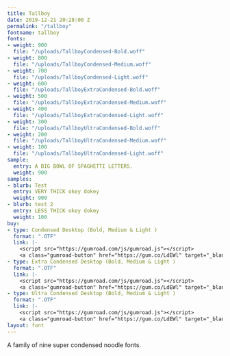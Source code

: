```yaml
---
title: Tallboy
date: 2019-12-21 20:28:00 Z
permalink: "/tallboy"
fontname: tallboy
fonts:
- weight: 900
  file: "/uploads/TallboyCondensed-Bold.woff"
- weight: 800
  file: "/uploads/TallboyCondensed-Medium.woff"
- weight: 700
  file: "/uploads/TallboyCondensed-Light.woff"
- weight: 600
  file: "/uploads/TallboyExtraCondensed-Bold.woff"
- weight: 500
  file: "/uploads/TallboyExtraCondensed-Medium.woff"
- weight: 400
  file: "/uploads/TallboyExtraCondensed-Light.woff"
- weight: 300
  file: "/uploads/TallboyUltraCondensed-Bold.woff"
- weight: 200
  file: "/uploads/TallboyUltraCondensed-Medium.woff"
- weight: 100
  file: "/uploads/TallboyUltraCondensed-Light.woff"
sample:
  entry: A BIG BOWL OF SPAGHETTI LETTERS.
  weight: 900
samples:
- blurb: Test
  entry: VERY THICK okey dokey
  weight: 900
- blurb: test 2
  entry: LESS THICK okey dokey
  weight: 100
buy:
- type: Condensed Desktop (Bold, Medium & Light )
  format: ".OTF"
  link: |-
    <script src="https://gumroad.com/js/gumroad.js"></script>
    <a class="gumroad-button" href="https://gum.co/LdEWl" target="_blank">$35 | Buy Now</a>
- type: Extra Condensed Desktop (Bold, Medium & Light )
  format: ".OTF"
  link: |-
    <script src="https://gumroad.com/js/gumroad.js"></script>
    <a class="gumroad-button" href="https://gum.co/LdEWl" target="_blank">$35 | Buy Now</a>
- type: Ultra Condensed Desktop (Bold, Medium & Light )
  format: ".OTF"
  link: |-
    <script src="https://gumroad.com/js/gumroad.js"></script>
    <a class="gumroad-button" href="https://gum.co/LdEWl" target="_blank">$35 | Buy Now</a>
layout: font
---
```


A family of nine super condensed noodle fonts.